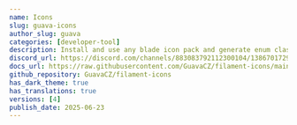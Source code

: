 ```yaml
---
name: Icons
slug: guava-icons
author_slug: guava
categories: [developer-tool]
description: Install and use any blade icon pack and generate enum classes for any icon sets.
discord_url: https://discord.com/channels/883083792112300104/1386701729382404149
docs_url: https://raw.githubusercontent.com/GuavaCZ/filament-icons/main/README.md
github_repository: GuavaCZ/filament-icons
has_dark_theme: true
has_translations: true
versions: [4]
publish_date: 2025-06-23
---
```

